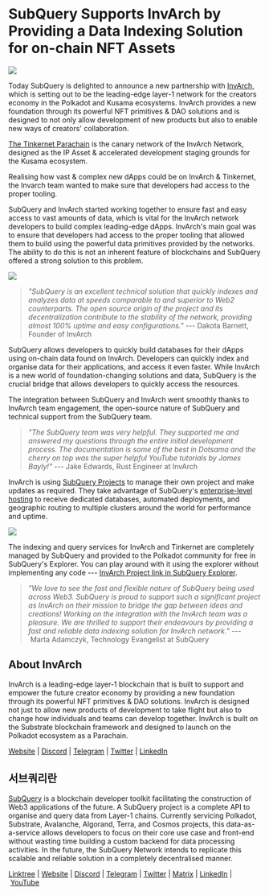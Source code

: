 # SubQuery Supports InvArch by Providing a Data Indexing Solution for on-chain NFT Assets

![](https://miro.medium.com/max/1400/0*CwOTqk50Qlukrjvl)

Today SubQuery is delighted to announce a new partnership with [InvArch](https://invarch.network/), which is setting out to be the leading-edge layer-1 network for the creators economy in the Polkadot and Kusama ecosystems. InvArch provides a new foundation through its powerful NFT primitives & DAO solutions and is designed to not only allow development of new products but also to enable new ways of creators' collaboration.

[The Tinkernet Parachain](https://twitter.com/TinkerParachain?ref_src=twsrc%5Egoogle%7Ctwcamp%5Eserp%7Ctwgr%5Eauthor) is the canary network of the InvArch Network, designed as the IP Asset & accelerated development staging grounds for the Kusama ecosystem.

Realising how vast & complex new dApps could be on InvArch & Tinkernet, the Invarch team wanted to make sure that developers had access to the proper tooling.

SubQuery and InvArch started working together to ensure fast and easy access to vast amounts of data, which is vital for the InvArch network developers to build complex leading-edge dApps. InvArch's main goal was to ensure that developers had access to the proper tooling that allowed them to build using the powerful data primitives provided by the networks. The ability to do this is not an inherent feature of blockchains and SubQuery offered a strong solution to this problem.

![](https://miro.medium.com/max/1400/0*fq0ao_ncSKlMqw4b)

> _"SubQuery is an excellent technical solution that quickly indexes and analyzes data at speeds comparable to and superior to Web2 counterparts. The open source origin of the project and its decentralization contribute to the stability of the network, providing almost 100% uptime and easy configurations."_ --- Dakota Barnett, Founder of InvArch

SubQuery allows developers to quickly build databases for their dApps using on-chain data found on InvArch. Developers can quickly index and organise data for their applications, and access it even faster. While InvArch is a new world of foundation-changing solutions and data, SubQuery is the crucial bridge that allows developers to quickly access the resources.

The integration between SubQuery and InvArch went smoothly thanks to InvAvrch team engagement, the open-source nature of SubQuery and technical support from the SubQuery team.

> _"The SubQuery team was very helpful. They supported me and answered my questions through the entire initial development process. The documentation is some of the best in Dotsama and the cherry on top was the super helpful YouTube tutorials by James Bayly!"_ --- Jake Edwards, Rust Engineer at InvArch

InvArch is using [SubQuery Projects](https://project.subquery.network/) to manage their own project and make updates as required. They take advantage of SubQuery's [enterprise-level hosting](../blogs/20211228-enterprise-hosted.md) to receive dedicated databases, automated deployments, and geographic routing to multiple clusters around the world for performance and uptime.

![](https://miro.medium.com/max/1400/0*b4xqz7LDyhg77vnh)

The indexing and query services for InvArch and Tinkernet are completely managed by SubQuery and provided to the Polkadot community for free in SubQuery's Explorer. You can play around with it using the explorer without implementing any code --- [InvArch Project link in SubQuery Explorer](https://explorer.subquery.network/subquery/jakerumbles/InvArch-Tinkernet-Explorer).

> *"We love to see the fast and flexible nature of SubQuery being used across Web3. SubQuery is proud to support such a significant project as InvArch on their mission to bridge the gap between ideas and creations! Working on the integration with the InvArch team was a pleasure. We are thrilled to support their endeavours by providing a fast and reliable data indexing solution for InvArch network."* --- Marta Adamczyk, Technology Evangelist at SubQuery

## About InvArch

InvArch is a leading-edge layer-1 blockchain that is built to support and empower the future creator economy by providing a new foundation through its powerful NFT primitives & DAO solutions. InvArch is designed not just to allow new products of development to take flight but also to change how individuals and teams can develop together. InvArch is built on the Substrate blockchain framework and designed to launch on the Polkadot ecosystem as a Parachain.

[Website](https://invarch.network/) | [Discord](https://discord.com/invite/invarch) | [Telegram](https://t.me/InvArch) | [Twitter](https://twitter.com/invarchnetwork) | [LinkedIn](https://www.linkedin.com/company/invarch/)

## 서브쿼리란

[SubQuery](https://subquery.network/) is a blockchain developer toolkit facilitating the construction of Web3 applications of the future. A SubQuery project is a complete API to organise and query data from Layer-1 chains. Currently servicing Polkadot, Substrate, Avalanche, Algorand, Terra, and Cosmos projects, this data-as-a-service allows developers to focus on their core use case and front-end without wasting time building a custom backend for data processing activities. In the future, the SubQuery Network intends to replicate this scalable and reliable solution in a completely decentralised manner.

​​[Linktree](https://linktr.ee/subquerynetwork) | [Website](https://subquery.network/) | [Discord](https://discord.com/invite/78zg8aBSMG) | [Telegram](https://t.me/subquerynetwork) | [Twitter](https://twitter.com/subquerynetwork) | [Matrix](https://matrix.to/#/#subquery:matrix.org) | [LinkedIn](https://www.linkedin.com/company/subquery) | [YouTube](https://www.youtube.com/channel/UCi1a6NUUjegcLHDFLr7CqLw)
